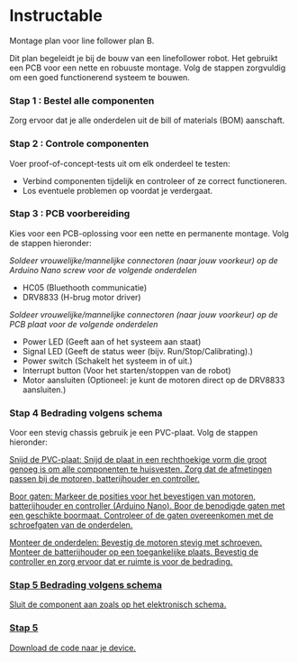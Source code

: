 # Instructable

Montage plan voor line follower plan B.

Dit plan begeleidt je bij de bouw van een linefollower robot. Het gebruikt een PCB voor een nette en robuuste montage. Volg de stappen zorgvuldig om een goed functionerend systeem te bouwen.

### Stap 1 : Bestel alle componenten

Zorg ervoor dat je alle onderdelen uit de bill of materials (BOM) aanschaft.

### Stap 2 : Controle componenten

Voer proof-of-concept-tests uit om elk onderdeel te testen:

* Verbind componenten tijdelijk en controleer of ze correct functioneren.
* Los eventuele problemen op voordat je verdergaat.

### Stap 3 : PCB voorbereiding

Kies voor een PCB-oplossing voor een nette en permanente montage. Volg de stappen hieronder:

*Soldeer vrouwelijke/mannelijke connectoren (naar jouw voorkeur) op de Arduino Nano screw voor de volgende onderdelen*
- HC05 (Bluethooth communicatie)
- DRV8833 (H-brug motor driver)

*Soldeer  vrouwelijke/mannelijke connectoren (naar jouw voorkeur) op de PCB plaat voor de volgende onderdelen*
- Power LED (Geeft aan of het systeem aan staat)
- Signal LED (Geeft de status weer (bijv. Run/Stop/Calibrating).)
- Power switch (Schakelt het systeem in of uit.)
- Interrupt button (Voor het starten/stoppen van de robot)
- Motor aansluiten (Optioneel: je kunt de motoren direct op de DRV8833 aansluiten.)

### Stap 4 Bedrading volgens schema

Voor een stevig chassis gebruik je een PVC-plaat. Volg de stappen hieronder:

<u>Snijd de PVC-plaat:
Snijd de plaat in een rechthoekige vorm die groot genoeg is om alle componenten te huisvesten. Zorg dat de afmetingen passen bij de motoren, batterijhouder en controller.

<u>Boor gaten:
Markeer de posities voor het bevestigen van motoren, batterijhouder en controller (Arduino Nano).
Boor de benodigde gaten met een geschikte boormaat.
Controleer of de gaten overeenkomen met de schroefgaten van de onderdelen.

<u>Monteer de onderdelen:
Bevestig de motoren stevig met schroeven.
Monteer de batterijhouder op een toegankelijke plaats.
Bevestig de controller en zorg ervoor dat er ruimte is voor de bedrading.


### Stap 5 Bedrading volgens schema

Sluit de component aan zoals op het elektronisch schema.

### Stap 5

Download de code naar je device.


